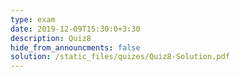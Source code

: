 ```yaml
---
type: exam
date: 2019-12-09T15:30:0+3:30
description: Quiz8
hide_from_announcments: false
solution: /static_files/quizes/Quiz8-Solution.pdf
---
```


